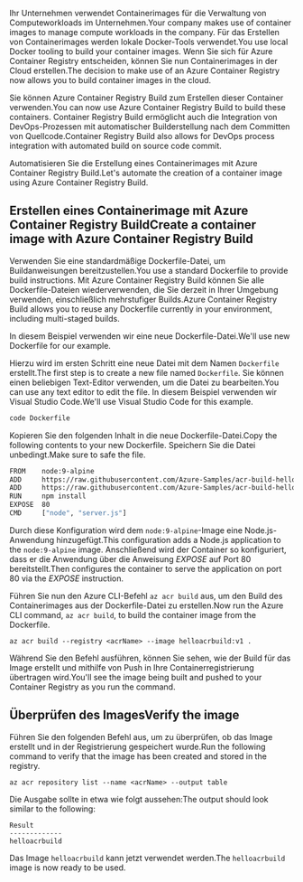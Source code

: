 <span data-ttu-id="c2552-101">Ihr Unternehmen verwendet Containerimages für die Verwaltung von Computeworkloads im Unternehmen.</span><span class="sxs-lookup"><span data-stu-id="c2552-101">Your company makes use of container images to manage compute workloads in the company.</span></span> <span data-ttu-id="c2552-102">Für das Erstellen von Containerimages werden lokale Docker-Tools verwendet.</span><span class="sxs-lookup"><span data-stu-id="c2552-102">You use local Docker tooling to build your container images.</span></span> <span data-ttu-id="c2552-103">Wenn Sie sich für Azure Container Registry entscheiden, können Sie nun Containerimages in der Cloud erstellen.</span><span class="sxs-lookup"><span data-stu-id="c2552-103">The decision to make use of an Azure Container Registry now allows you to build container images in the cloud.</span></span> 

<span data-ttu-id="c2552-104">Sie können Azure Container Registry Build zum Erstellen dieser Container verwenden.</span><span class="sxs-lookup"><span data-stu-id="c2552-104">You can now use Azure Container Registry Build to build these containers.</span></span> <span data-ttu-id="c2552-105">Container Registry Build ermöglicht auch die Integration von DevOps-Prozessen mit automatischer Builderstellung nach dem Committen von Quellcode.</span><span class="sxs-lookup"><span data-stu-id="c2552-105">Container Registry Build also allows for DevOps process integration with automated build on source code commit.</span></span>

<span data-ttu-id="c2552-106">Automatisieren Sie die Erstellung eines Containerimages mit Azure Container Registry Build.</span><span class="sxs-lookup"><span data-stu-id="c2552-106">Let's automate the creation of a container image using Azure Container Registry Build.</span></span>

## <a name="create-a-container-image-with-azure-container-registry-build"></a><span data-ttu-id="c2552-107">Erstellen eines Containerimage mit Azure Container Registry Build</span><span class="sxs-lookup"><span data-stu-id="c2552-107">Create a container image with Azure Container Registry Build</span></span>

<span data-ttu-id="c2552-108">Verwenden Sie eine standardmäßige Dockerfile-Datei, um Buildanweisungen bereitzustellen.</span><span class="sxs-lookup"><span data-stu-id="c2552-108">You use a standard Dockerfile to provide build instructions.</span></span> <span data-ttu-id="c2552-109">Mit Azure Container Registry Build können Sie alle Dockerfile-Dateien wiederverwenden, die Sie derzeit in Ihrer Umgebung verwenden, einschließlich mehrstufiger Builds.</span><span class="sxs-lookup"><span data-stu-id="c2552-109">Azure Container Registry Build allows you to reuse any Dockerfile currently in your environment, including multi-staged builds.</span></span>

<span data-ttu-id="c2552-110">In diesem Beispiel verwenden wir eine neue Dockerfile-Datei.</span><span class="sxs-lookup"><span data-stu-id="c2552-110">We'll use new Dockerfile for our example.</span></span> 

<span data-ttu-id="c2552-111">Hierzu wird im ersten Schritt eine neue Datei mit dem Namen `Dockerfile` erstellt.</span><span class="sxs-lookup"><span data-stu-id="c2552-111">The first step is to create a new file named `Dockerfile`.</span></span> <span data-ttu-id="c2552-112">Sie können einen beliebigen Text-Editor verwenden, um die Datei zu bearbeiten.</span><span class="sxs-lookup"><span data-stu-id="c2552-112">You can use any text editor to edit the file.</span></span> <span data-ttu-id="c2552-113">In diesem Beispiel verwenden wir Visual Studio Code.</span><span class="sxs-lookup"><span data-stu-id="c2552-113">We'll use Visual Studio Code for this example.</span></span>

```bash
code Dockerfile
```

<span data-ttu-id="c2552-114">Kopieren Sie den folgenden Inhalt in die neue Dockerfile-Datei.</span><span class="sxs-lookup"><span data-stu-id="c2552-114">Copy the following contents to your new Dockerfile.</span></span> <span data-ttu-id="c2552-115">Speichern Sie die Datei unbedingt.</span><span class="sxs-lookup"><span data-stu-id="c2552-115">Make sure to safe the file.</span></span> 

```bash
FROM    node:9-alpine
ADD     https://raw.githubusercontent.com/Azure-Samples/acr-build-helloworld-node/master/package.json /
ADD     https://raw.githubusercontent.com/Azure-Samples/acr-build-helloworld-node/master/server.js /
RUN     npm install
EXPOSE  80
CMD     ["node", "server.js"]
```

<span data-ttu-id="c2552-116">Durch diese Konfiguration wird dem `node:9-alpine`-Image eine Node.js-Anwendung hinzugefügt.</span><span class="sxs-lookup"><span data-stu-id="c2552-116">This configuration adds a Node.js application to the `node:9-alpine` image.</span></span> <span data-ttu-id="c2552-117">Anschließend wird der Container so konfiguriert, dass er die Anwendung über die Anweisung *EXPOSE* auf Port 80 bereitstellt.</span><span class="sxs-lookup"><span data-stu-id="c2552-117">Then configures the container to serve the application on port 80 via the *EXPOSE* instruction.</span></span>

<span data-ttu-id="c2552-118">Führen Sie nun den Azure CLI-Befehl `az acr build` aus, um den Build des Containerimages aus der Dockerfile-Datei zu erstellen.</span><span class="sxs-lookup"><span data-stu-id="c2552-118">Now run the Azure CLI command, `az acr build`, to build the container image from the Dockerfile.</span></span>

```azurecli
az acr build --registry <acrName> --image helloacrbuild:v1 .
```

<span data-ttu-id="c2552-119">Während Sie den Befehl ausführen, können Sie sehen, wie der Build für das Image erstellt und mithilfe von Push in Ihre Containerregistrierung übertragen wird.</span><span class="sxs-lookup"><span data-stu-id="c2552-119">You'll see the image being built and pushed to your Container Registry as you run the command.</span></span>

## <a name="verify-the-image"></a><span data-ttu-id="c2552-120">Überprüfen des Images</span><span class="sxs-lookup"><span data-stu-id="c2552-120">Verify the image</span></span>

<span data-ttu-id="c2552-121">Führen Sie den folgenden Befehl aus, um zu überprüfen, ob das Image erstellt und in der Registrierung gespeichert wurde.</span><span class="sxs-lookup"><span data-stu-id="c2552-121">Run the following command to verify that the image has been created and stored in the registry.</span></span>

```azurecli
az acr repository list --name <acrName> --output table
```

<span data-ttu-id="c2552-122">Die Ausgabe sollte in etwa wie folgt aussehen:</span><span class="sxs-lookup"><span data-stu-id="c2552-122">The output should look similar to the following:</span></span>

```console
Result
-------------
helloacrbuild
```

<span data-ttu-id="c2552-123">Das Image `helloacrbuild` kann jetzt verwendet werden.</span><span class="sxs-lookup"><span data-stu-id="c2552-123">The `helloacrbuild` image is now ready to be used.</span></span>
